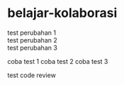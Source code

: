 # belajar-kolaborasi
test perubahan 1 <br>
test perubahan 2 <br>
test perubahan 3 <br>

coba test 1
coba test 2 
coba test 3

test code review 
